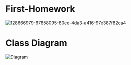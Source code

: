 # First-Homework
![128666979-67858095-80ee-4da3-a416-97e387f82ca4](https://user-images.githubusercontent.com/67712162/129161875-a871e1c9-561d-4f7d-866c-99bda0cb48f5.png)
# Class Diagram

![Diagram](https://user-images.githubusercontent.com/67712162/129228814-2be22535-8657-4792-9eb0-c52176ecc526.JPG)


